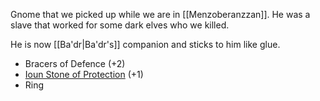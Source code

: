 Gnome that we picked up while we are in [[Menzoberanzzan]]. He was a slave that worked for some dark elves who we killed.

He is now [[Ba'dr|Ba'dr's]] companion and sticks to him like glue.


* Bracers of Defence (+2)
* [Ioun Stone of Protection]() (+1)
* Ring
